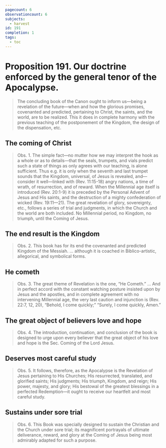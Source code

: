 ```yaml
---
pagecount: 6
observationcount: 6
subjects:
  - harvest
id: 191
completion: 1
tags:
  - toc
---
```

# Proposition 191. Our doctrine enforced by the general tenor of the Apocalypse.

>The concluding book of the Canon ought to inform us—being a revelation of the future—when and how the glorious promises, covenanted and predicted, pertaining to Christ, the saints, and the world, are to be realized. This it does in complete harmony with the previous teaching of the postponement of the Kingdom, the design of the dispensation, etc.
## The coming of Christ
>Obs. 1. The simple fact—no mutter how we may interpret the hook as a whole or as to details—that the seals, trumpets, and vials predict such a state of things as only agrees with our teaching, is alone sufficient. Thus e.g. it is only when the seventh and last trumpet sounds that the Kingdom, universal, of Jesus is revealed, and—consider it well—linked with (Rev. 11:15-18) angry nations, a time of wrath, of resurrection, and of reward. When the Millennial age itself is introduced (Rev. 20:1-9) it is preceded by the Personal Advent of Jesus and His saints, and the destruction of a mighty confederation of wicked (Rev. 19:11—21). The great revelation of glory, sovereignty, etc., follows a series of trial and judgments, in which the Church and the world are both included. No Millennial period, no Kingdom, no triumph, until the Coming of Jesus.
## The end result is the Kingdom
>Obs. 2. This book has for its end the covenanted and predicted Kingdom of the Messiah.
>...
>although it is coached in Biblico-artistic, allegorical, and symbolical forms.
## He cometh
>Obs. 3. The great theme of Revelation is the one, “He Cometh.”
>...
>And in perfect accord with the constant watching posture insisted upon by Jesus and the apostles, and in complete agreement with no intervening Millennial age, the very last caution and injunction is (Rev. 22:7, 12, 20), “Behold, I come quickly;” “Surely, I come quickly, Amen.”
## The great object of believers love and hope
>Obs. 4. The introduction, continuation, and conclusion of the book is designed to urge upon every believer that the great object of his love and hope is the Sec. Coming of the Lord Jesus.
## Deserves most careful study
>Obs. 5. It follows, therefore, as the Apocalypse is the Revelation of Jesus pertaining to His Churches; His resurrected, translated, and glorified saints; His judgments; His triumph, Kingdom, and reign; His power, majesty, and glory; His bestowal of the greatest blessings in a perfected Redemption—it ought to receive our heartfelt and most careful study.
## Sustains under sore trial
>Obs. 6. This Book was specially designed to sustain the Christian and the Church under sore trial; its magnificent portrayals of ultimate deliverance, reward, and glory at the Coming of Jesus being most admirably adapted for such a purpose.